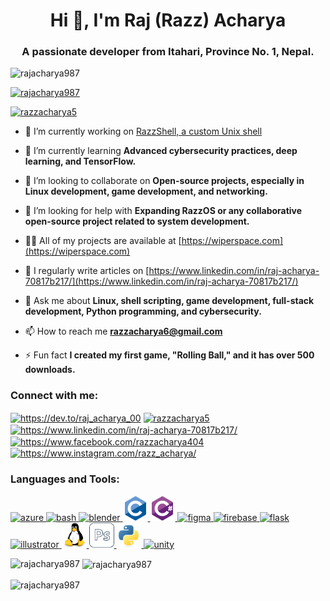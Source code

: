 <h1 align="center">Hi 👋, I'm Raj (Razz) Acharya</h1>
<h3 align="center">A passionate developer from Itahari, Province No. 1, Nepal.</h3>

<p align="left"> <img src="https://komarev.com/ghpvc/?username=rajacharya987&label=Profile%20views&color=0e75b6&style=flat" alt="rajacharya987" /> </p>

<p align="left"> <a href="https://github.com/ryo-ma/github-profile-trophy"><img src="https://github-profile-trophy.vercel.app/?username=rajacharya987" alt="rajacharya987" /></a> </p>

<p align="left"> <a href="https://twitter.com/razzacharya5" target="blank"><img src="https://img.shields.io/twitter/follow/razzacharya5?logo=twitter&style=for-the-badge" alt="razzacharya5" /></a> </p>

- 🔭 I’m currently working on [RazzShell, a custom Unix shell](https://github.com/rajacharya987/razzshell)

- 🌱 I’m currently learning **Advanced cybersecurity practices, deep learning, and TensorFlow.**

- 👯 I’m looking to collaborate on **Open-source projects, especially in Linux development, game development, and networking.**

- 🤝 I’m looking for help with **Expanding RazzOS or any collaborative open-source project related to system development.**

- 👨‍💻 All of my projects are available at [https://wiperspace.com](https://wiperspace.com)

- 📝 I regularly write articles on [https://www.linkedin.com/in/raj-acharya-70817b217/](https://www.linkedin.com/in/raj-acharya-70817b217/)

- 💬 Ask me about **Linux, shell scripting, game development, full-stack development, Python programming, and cybersecurity.**

- 📫 How to reach me **razzacharya6@gmail.com**

- ⚡ Fun fact **I created my first game, "Rolling Ball," and it has over 500 downloads.**

<h3 align="left">Connect with me:</h3>
<p align="left">
<a href="https://dev.to/https://dev.to/raj_acharya_00" target="blank"><img align="center" src="https://raw.githubusercontent.com/rahuldkjain/github-profile-readme-generator/master/src/images/icons/Social/devto.svg" alt="https://dev.to/raj_acharya_00" height="30" width="40" /></a>
<a href="https://twitter.com/razzacharya5" target="blank"><img align="center" src="https://raw.githubusercontent.com/rahuldkjain/github-profile-readme-generator/master/src/images/icons/Social/twitter.svg" alt="razzacharya5" height="30" width="40" /></a>
<a href="https://linkedin.com/in/https://www.linkedin.com/in/raj-acharya-70817b217/" target="blank"><img align="center" src="https://raw.githubusercontent.com/rahuldkjain/github-profile-readme-generator/master/src/images/icons/Social/linked-in-alt.svg" alt="https://www.linkedin.com/in/raj-acharya-70817b217/" height="30" width="40" /></a>
<a href="https://fb.com/https://www.facebook.com/razzacharya404" target="blank"><img align="center" src="https://raw.githubusercontent.com/rahuldkjain/github-profile-readme-generator/master/src/images/icons/Social/facebook.svg" alt="https://www.facebook.com/razzacharya404" height="30" width="40" /></a>
<a href="https://instagram.com/https://www.instagram.com/razz_acharya/" target="blank"><img align="center" src="https://raw.githubusercontent.com/rahuldkjain/github-profile-readme-generator/master/src/images/icons/Social/instagram.svg" alt="https://www.instagram.com/razz_acharya/" height="30" width="40" /></a>
</p>

<h3 align="left">Languages and Tools:</h3>
<p align="left"> <a href="https://azure.microsoft.com/en-in/" target="_blank" rel="noreferrer"> <img src="https://www.vectorlogo.zone/logos/microsoft_azure/microsoft_azure-icon.svg" alt="azure" width="40" height="40"/> </a> <a href="https://www.gnu.org/software/bash/" target="_blank" rel="noreferrer"> <img src="https://www.vectorlogo.zone/logos/gnu_bash/gnu_bash-icon.svg" alt="bash" width="40" height="40"/> </a> <a href="https://www.blender.org/" target="_blank" rel="noreferrer"> <img src="https://download.blender.org/branding/community/blender_community_badge_white.svg" alt="blender" width="40" height="40"/> </a> <a href="https://www.cprogramming.com/" target="_blank" rel="noreferrer"> <img src="https://raw.githubusercontent.com/devicons/devicon/master/icons/c/c-original.svg" alt="c" width="40" height="40"/> </a> <a href="https://www.w3schools.com/cs/" target="_blank" rel="noreferrer"> <img src="https://raw.githubusercontent.com/devicons/devicon/master/icons/csharp/csharp-original.svg" alt="csharp" width="40" height="40"/> </a> <a href="https://www.figma.com/" target="_blank" rel="noreferrer"> <img src="https://www.vectorlogo.zone/logos/figma/figma-icon.svg" alt="figma" width="40" height="40"/> </a> <a href="https://firebase.google.com/" target="_blank" rel="noreferrer"> <img src="https://www.vectorlogo.zone/logos/firebase/firebase-icon.svg" alt="firebase" width="40" height="40"/> </a> <a href="https://flask.palletsprojects.com/" target="_blank" rel="noreferrer"> <img src="https://www.vectorlogo.zone/logos/pocoo_flask/pocoo_flask-icon.svg" alt="flask" width="40" height="40"/> </a> <a href="https://www.adobe.com/in/products/illustrator.html" target="_blank" rel="noreferrer"> <img src="https://www.vectorlogo.zone/logos/adobe_illustrator/adobe_illustrator-icon.svg" alt="illustrator" width="40" height="40"/> </a> <a href="https://www.linux.org/" target="_blank" rel="noreferrer"> <img src="https://raw.githubusercontent.com/devicons/devicon/master/icons/linux/linux-original.svg" alt="linux" width="40" height="40"/> </a> <a href="https://www.photoshop.com/en" target="_blank" rel="noreferrer"> <img src="https://raw.githubusercontent.com/devicons/devicon/master/icons/photoshop/photoshop-line.svg" alt="photoshop" width="40" height="40"/> </a> <a href="https://www.python.org" target="_blank" rel="noreferrer"> <img src="https://raw.githubusercontent.com/devicons/devicon/master/icons/python/python-original.svg" alt="python" width="40" height="40"/> </a> <a href="https://unity.com/" target="_blank" rel="noreferrer"> <img src="https://www.vectorlogo.zone/logos/unity3d/unity3d-icon.svg" alt="unity" width="40" height="40"/> </a> </p>

<p><img align="left" src="https://github-readme-stats.vercel.app/api/top-langs?username=rajacharya987&show_icons=true&locale=en&layout=compact" alt="rajacharya987" /></p>

<p>&nbsp;<img align="center" src="https://github-readme-stats.vercel.app/api?username=rajacharya987&show_icons=true&locale=en" alt="rajacharya987" /></p>

<p><img align="center" src="https://github-readme-streak-stats.herokuapp.com/?user=rajacharya987&" alt="rajacharya987" /></p>

